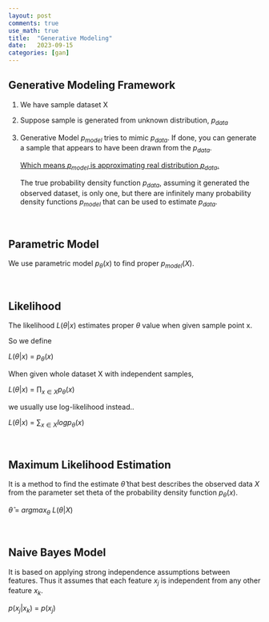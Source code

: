 ```yaml
---
layout: post
comments: true
use_math: true
title:  "Generative Modeling"
date:   2023-09-15 
categories: [gan]
---
```



## Generative Modeling Framework

1.  We have sample dataset X

2. Suppose sample is generated from unknown distribution, $p_{data}$

3. Generative Model $p_{model}$ tries to mimic $p_{data}$. If done, you can generate a sample that appears to have been drawn from the $p_{data}$.


    <U>Which means $p_{model}$ is approximating real distribution $p_{data}$. </U>


    The true probability density function $p_{data}$, assuming it generated the observed dataset, is only one, but there are infinitely many probability density functions $p_{model}$ that can be used to estimate $p_{data}$.



<br>

## Parametric Model


We use parametric model $p_\theta(x)$ to find proper $p_{model}(X)$.





<br>

## Likelihood

The likelihood $L(\theta|x)$ estimates proper $\theta$ value when given sample point x.

So we define 

$L(\theta|x)$ = $p_\theta(x)$


When given whole dataset X with independent samples, 

$L(\theta|x)$ = $\prod_{x \in X} p_\theta(x)$

we usually use log-likelihood instead..

$L(\theta|x)$ = $\sum_{x \in X} log p_\theta(x)$


<br>

## Maximum Likelihood Estimation


It is a method to find the estimate $\hat\theta$ that best describes the observed data $X$ from the parameter set theta of the probability density function $p_\theta(x)$.


$\hat\theta$ = $argmax_\theta$  $L(\theta | X)$




<br>

## Naive Bayes Model

It is based on applying strong independence assumptions between features.
Thus it assumes that each feature $x_j$ is independent from any other feature $x_k$.

$p(x_j|x_k)$ = $p(x_j)$



